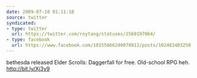 ```yaml
---
date: 2009-07-10 01:11:18
source: twitter
syndicated:
- type: twitter
  url: https://twitter.com/roytang/statuses/2560197064/
- type: facebook
  url: https://www.facebook.com/10155666240078912/posts/102483403250
---
```


bethesda released Elder Scrolls: Daggerfall for free. Old-school RPG heh.  http://bit.ly/Xj3y9